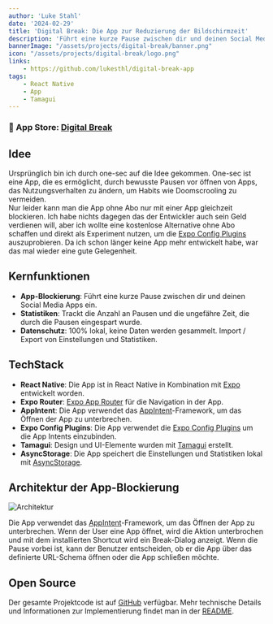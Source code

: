 ```yaml
---
author: 'Luke Stahl'
date: '2024-02-29'
title: 'Digital Break: Die App zur Reduzierung der Bildschirmzeit' 
description: 'Führt eine kurze Pause zwischen dir und deinen Social Media Apps ein.'
bannerImage: "/assets/projects/digital-break/banner.png"
icon: "/assets/projects/digital-break/logo.png"
links:
    - https://github.com/lukesthl/digital-break-app
tags:
    - React Native
    - App
    - Tamagui
---
```


###  App Store: [Digital Break](https://apps.apple.com/de/app/digitalbreak-screentime-focus/id6474795966)  

## Idee
Ursprünglich bin ich durch one-sec auf die Idee gekommen. One-sec ist eine App, die es ermöglicht, durch bewusste Pausen vor öffnen von Apps, das Nutzungsverhalten zu ändern, um Habits wie Doomscrooling zu vermeiden.  
Nur leider kann man die App ohne Abo nur mit einer App gleichzeit blockieren. Ich habe nichts dagegen das der Entwickler auch sein Geld verdienen will, aber ich wollte eine kostenlose Alternative ohne Abo schaffen und direkt als Experiment nutzen, um die [Expo Config Plugins](https://docs.expo.dev/config-plugins/introduction/) auszuprobieren. 
Da ich schon länger keine App mehr entwickelt habe, war das mal wieder eine gute Gelegenheit.

## Kernfunktionen

- **App-Blockierung**: Führt eine kurze Pause zwischen dir und deinen Social Media Apps ein.
- **Statistiken**: Trackt die Anzahl an Pausen und die ungefähre Zeit, die durch die Pausen eingespart wurde.
- **Datenschutz**: 100% lokal, keine Daten werden gesammelt. Import / Export von Einstellungen und Statistiken.

## TechStack

- **React Native**: Die App ist in React Native in Kombination mit [Expo](https://expo.dev/) entwickelt worden.
- **Expo Router**: [Expo App Router](https://docs.expo.dev/router/introduction/) für die Navigation in der App.
- **AppIntent**: Die App verwendet das [AppIntent](https://developer.apple.com/documentation/appintents)-Framework, um das Öffnen der App zu unterbrechen.
- **Expo Config Plugins**: Die App verwendet die [Expo Config Plugins](https://docs.expo.dev/config-plugins/introduction/) um die App Intents einzubinden.
- **Tamagui**: Design und UI-Elemente wurden mit [Tamagui](https://tamagui.dev/) erstellt.
- **AsyncStorage**: Die App speichert die Einstellungen und Statistiken lokal mit [AsyncStorage](https://react-native-async-storage.github.io/async-storage/).

## Architektur der App-Blockierung

<div className="bg-black rounded-lg p-6">
<img src="https://lukesthl.github.io/digital-break-app/public/architecture.png" alt="Architektur" />
</div>

Die App verwendet das [AppIntent](https://developer.apple.com/documentation/appintents)-Framework, um das Öffnen der App zu unterbrechen.
Wenn der User eine App öffnet, wird die Aktion unterbrochen und mit dem installierten Shortcut wird ein Break-Dialog anzeigt. Wenn die Pause vorbei ist, kann der Benutzer entscheiden, ob er die App über das definierte URL-Schema öffnen oder die App schließen möchte.


## Open Source

Der gesamte Projektcode ist auf [GitHub](https://github.com/lukesthl/digital-break-app) verfügbar. 
Mehr technische Details und Informationen zur Implementierung findet man in der [README](https://github.com/lukesthl/digital-break-app/blob/main/README.md).

